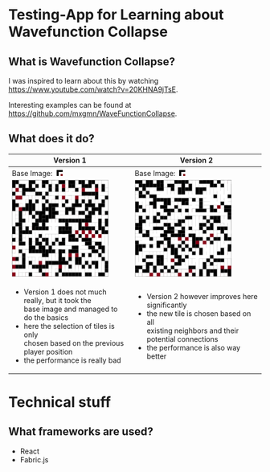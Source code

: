 # Testing-App for Learning about Wavefunction Collapse

## What is Wavefunction Collapse?

I was inspired to learn about this by watching https://www.youtube.com/watch?v=20KHNA9jTsE.

Interesting examples can be found at https://github.com/mxgmn/WaveFunctionCollapse.

## What does it do?


<table>
<thead>
<tr>
<th>Version 1</th>
<th>Version 2</th>
</tr>
</thead>
<tbody>
<tr>
<td>Base Image: <img src="examples/v1/base.png"></td>
<td>Base Image: <img src="examples/v2/base1.png"></td>
</tr>
<tr>
<td><img src="examples/v1/result.png" width="192" height="192"></td>
<td><img src="examples/v2/result1.png" width="192" height="192"></td>
</tr>
<tr>
<td>
<ul>
    <li>Version 1 does not much really, but it took the
    <br/>base image and managed to do the basics</li>
    <li>here the selection of tiles is only
    <br/>chosen based on the previous player position</li>
    <li>the performance is really bad</li>
</ul>
</td>
<td>
<ul>
    <li>Version 2 however improves here significantly</li>
    <li>the new tile is chosen based on all
    <br/>existing neighbors and their potential connections</li>
    <li>the performance is also way better</li>
</ul>

</td>
</tr>
</tbody>
</table>

# Technical stuff

## What frameworks are used?

* React
* Fabric.js
